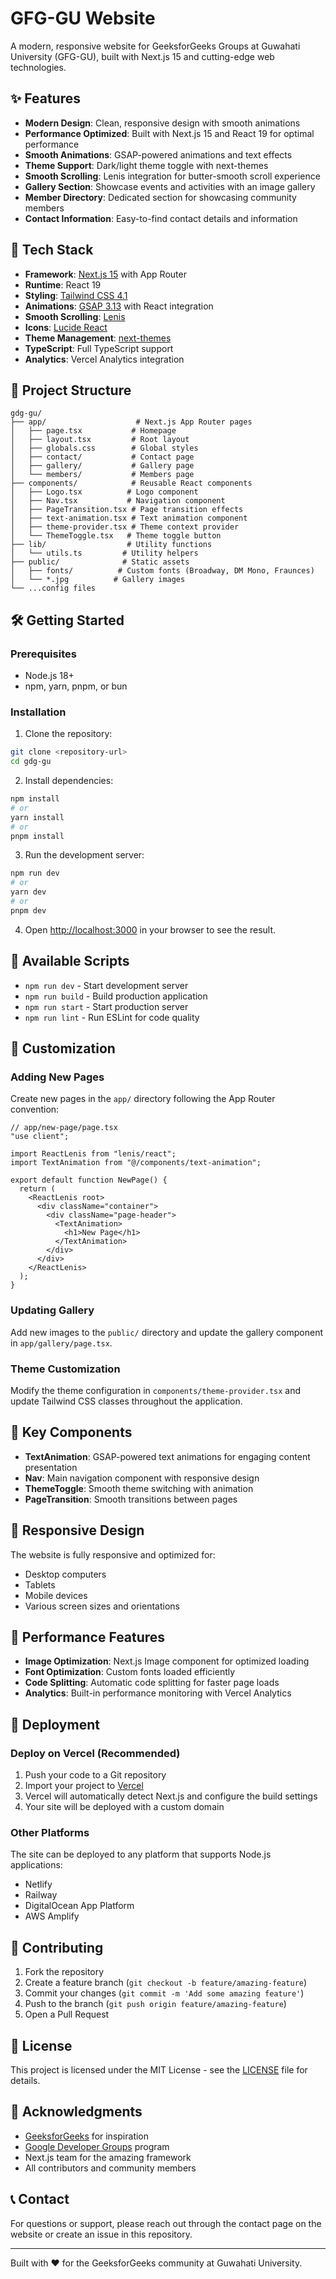 # GFG-GU Website

A modern, responsive website for GeeksforGeeks Groups at Guwahati University (GFG-GU), built with Next.js 15 and cutting-edge web technologies.

## ✨ Features

- **Modern Design**: Clean, responsive design with smooth animations
- **Performance Optimized**: Built with Next.js 15 and React 19 for optimal performance
- **Smooth Animations**: GSAP-powered animations and text effects
- **Theme Support**: Dark/light theme toggle with next-themes
- **Smooth Scrolling**: Lenis integration for butter-smooth scroll experience
- **Gallery Section**: Showcase events and activities with an image gallery
- **Member Directory**: Dedicated section for showcasing community members
- **Contact Information**: Easy-to-find contact details and information

## 🚀 Tech Stack

- **Framework**: [Next.js 15](https://nextjs.org/) with App Router
- **Runtime**: React 19
- **Styling**: [Tailwind CSS 4.1](https://tailwindcss.com/)
- **Animations**: [GSAP 3.13](https://gsap.com/) with React integration
- **Smooth Scrolling**: [Lenis](https://lenis.darkroom.engineering/)
- **Icons**: [Lucide React](https://lucide.dev/)
- **Theme Management**: [next-themes](https://github.com/pacocoursey/next-themes)
- **TypeScript**: Full TypeScript support
- **Analytics**: Vercel Analytics integration

## 📁 Project Structure

```
gdg-gu/
├── app/                    # Next.js App Router pages
│   ├── page.tsx           # Homepage
│   ├── layout.tsx         # Root layout
│   ├── globals.css        # Global styles
│   ├── contact/           # Contact page
│   ├── gallery/           # Gallery page
│   └── members/           # Members page
├── components/            # Reusable React components
│   ├── Logo.tsx          # Logo component
│   ├── Nav.tsx           # Navigation component
│   ├── PageTransition.tsx # Page transition effects
│   ├── text-animation.tsx # Text animation component
│   ├── theme-provider.tsx # Theme context provider
│   └── ThemeToggle.tsx   # Theme toggle button
├── lib/                  # Utility functions
│   └── utils.ts         # Utility helpers
├── public/              # Static assets
│   ├── fonts/          # Custom fonts (Broadway, DM Mono, Fraunces)
│   └── *.jpg          # Gallery images
└── ...config files
```

## 🛠️ Getting Started

### Prerequisites

- Node.js 18+
- npm, yarn, pnpm, or bun

### Installation

1. Clone the repository:

```bash
git clone <repository-url>
cd gdg-gu
```

2. Install dependencies:

```bash
npm install
# or
yarn install
# or
pnpm install
```

3. Run the development server:

```bash
npm run dev
# or
yarn dev
# or
pnpm dev
```

4. Open [http://localhost:3000](http://localhost:3000) in your browser to see the result.

## 📝 Available Scripts

- `npm run dev` - Start development server
- `npm run build` - Build production application
- `npm run start` - Start production server
- `npm run lint` - Run ESLint for code quality

## 🎨 Customization

### Adding New Pages

Create new pages in the `app/` directory following the App Router convention:

```tsx
// app/new-page/page.tsx
"use client";

import ReactLenis from "lenis/react";
import TextAnimation from "@/components/text-animation";

export default function NewPage() {
  return (
    <ReactLenis root>
      <div className="container">
        <div className="page-header">
          <TextAnimation>
            <h1>New Page</h1>
          </TextAnimation>
        </div>
      </div>
    </ReactLenis>
  );
}
```

### Updating Gallery

Add new images to the `public/` directory and update the gallery component in `app/gallery/page.tsx`.

### Theme Customization

Modify the theme configuration in `components/theme-provider.tsx` and update Tailwind CSS classes throughout the application.

## 🌟 Key Components

- **TextAnimation**: GSAP-powered text animations for engaging content presentation
- **Nav**: Main navigation component with responsive design
- **ThemeToggle**: Smooth theme switching with animation
- **PageTransition**: Smooth transitions between pages

## 📱 Responsive Design

The website is fully responsive and optimized for:

- Desktop computers
- Tablets
- Mobile devices
- Various screen sizes and orientations

## 🔧 Performance Features

- **Image Optimization**: Next.js Image component for optimized loading
- **Font Optimization**: Custom fonts loaded efficiently
- **Code Splitting**: Automatic code splitting for faster page loads
- **Analytics**: Built-in performance monitoring with Vercel Analytics

## 🚀 Deployment

### Deploy on Vercel (Recommended)

1. Push your code to a Git repository
2. Import your project to [Vercel](https://vercel.com/new)
3. Vercel will automatically detect Next.js and configure the build settings
4. Your site will be deployed with a custom domain

### Other Platforms

The site can be deployed to any platform that supports Node.js applications:

- Netlify
- Railway
- DigitalOcean App Platform
- AWS Amplify

## 🤝 Contributing

1. Fork the repository
2. Create a feature branch (`git checkout -b feature/amazing-feature`)
3. Commit your changes (`git commit -m 'Add some amazing feature'`)
4. Push to the branch (`git push origin feature/amazing-feature`)
5. Open a Pull Request

## 📄 License

This project is licensed under the MIT License - see the [LICENSE](LICENSE) file for details.

## 🙏 Acknowledgments

- [GeeksforGeeks](https://www.geeksforgeeks.org/) for inspiration
- [Google Developer Groups](https://developers.google.com/community/gdg) program
- Next.js team for the amazing framework
- All contributors and community members

## 📞 Contact

For questions or support, please reach out through the contact page on the website or create an issue in this repository.

---

Built with ❤️ for the GeeksforGeeks community at Guwahati University.
